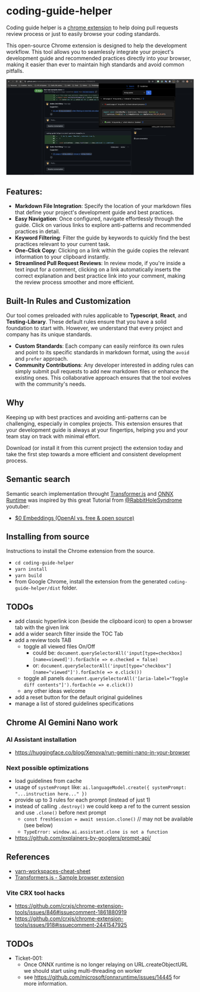 # coding-guide-helper

Coding guide helper is a [chrome extension](https://chromewebstore.google.com/detail/coding-guide-helper/opjhdjilkonehogiaakbaefekmjpgjna) to help doing pull requests review process or just to easily browse your coding standards.

This open-source Chrome extension is designed to help the development workflow. This tool allows you to seamlessly integrate your project's development guide and recommended practices directly into your browser, making it easier than ever to maintain high standards and avoid common pitfalls.

[<img src="public/images/demo-coding-guide-helper-PR-review.png" />](https://chromewebstore.google.com/detail/coding-guide-helper/opjhdjilkonehogiaakbaefekmjpgjna)


## Features:

- **Markdown File Integration**: Specify the location of your markdown files that define your project's development guide and best practices.
- **Easy Navigation**: Once configured, navigate effortlessly through the guide. Click on various links to explore anti-patterns and recommended practices in detail.
- **Keyword Filtering**: Filter the guide by keywords to quickly find the best practices relevant to your current task.
- **One-Click Copy**: Clicking on a link within the guide copies the relevant information to your clipboard instantly.
- **Streamlined Pull Request Reviews**: In review mode, if you're inside a text input for a comment, clicking on a link automatically inserts the correct explanation and best practice link into your comment, making the review process smoother and more efficient.

## Built-In Rules and Customization

Our tool comes preloaded with rules applicable to **Typescript**, **React**, and **Testing-Library**. These default rules ensure that you have a solid foundation to start with. However, we understand that every project and company has its unique standards. 

- **Custom Standards**: Each company can easily reinforce its own rules and point to its specific standards in markdown format, using the `avoid` and `prefer` approach.
- **Community Contributions**: Any developer interested in adding rules can simply submit pull requests to add new markdown files or enhance the existing ones. This collaborative approach ensures that the tool evolves with the community's needs.

## Why

Keeping up with best practices and avoiding anti-patterns can be challenging, especially in complex projects. This extension ensures that your development guide is always at your fingertips, helping you and your team stay on track with minimal effort.

Download (or install it from this current project) the extension today and take the first step towards a more efficient and consistent development process.

## Semantic search

Semantic search implementation throught [Transformer.js](https://huggingface.co/docs/transformers.js/en/index) and [ONNX Runtime](https://onnxruntime.ai/) was inspired by this great Tutorial from [@RabbitHoleSyndrome](https://www.youtube.com/@RabbitHoleSyndrome) youtuber:

- [$0 Embeddings (OpenAI vs. free & open source)](https://www.youtube.com/watch?v=QdDoFfkVkcw&list=LL&index=74)

## Installing from source

Instructions to install the Chrome extension from the source.

- `cd coding-guide-helper`
- `yarn install`
- `yarn build`
- from Google Chrome, install the extension from the generated `coding-guide-helper/dist` folder.


## TODOs

- add classic hyperlink icon (beside the clipboard icon) to open a browser tab with the given link
- add a wider search filter inside the TOC Tab
- add a review tools TAB
  - toggle all viewed files On/Off
    - could be: `document.querySelectorAll('input[type=checkbox][name=viewed]').forEach(e => e.checked = false)`
    - or: `document.querySelectorAll('input[type="checkbox"][name="viewed"]').forEach(e => e.click())`
  - toggle all panels `document.querySelectorAll('[aria-label="Toggle diff contents"]').forEach(e => e.click())`
  - any other ideas welcome
- add a reset button for the default original guidelines
- manage a list of stored guidelines specifications

## Chrome AI Gemini Nano work

### AI Assistant installation

- https://huggingface.co/blog/Xenova/run-gemini-nano-in-your-browser

### Next possible optimizations

- load guidelines from cache
- usage of `systemPrompt` like: `ai.languageModel.create({ systemPrompt: "...instruction here..." })`
- provide up to 3 rules for each prompt (instead of just 1)
- instead of calling `.destroy()` we could keep a ref to the current session and use `.clone()` before next prompt
  - `const freshSession = await session.clone()` // may not be available (see below)
  - `TypeError: window.ai.assistant.clone is not a function`
- https://github.com/explainers-by-googlers/prompt-api/

## References

- [yarn-workspaces-cheat-sheet](https://github.com/isthatcentered/yarn-workspaces-cheat-sheet)
- [Transformers.js - Sample browser extension](https://github.com/huggingface/transformers.js/blob/main/examples/extension/README.md)

### Vite CRX tool hacks

- https://github.com/crxjs/chrome-extension-tools/issues/846#issuecomment-1861880919
- https://github.com/crxjs/chrome-extension-tools/issues/918#issuecomment-2441547925

## TODOs

- Ticket-001:
  - Once ONNX runtime is no longer relaying on URL.createObjectURL we should start using multi-threading on worker
  - see https://github.com/microsoft/onnxruntime/issues/14445 for more information.

